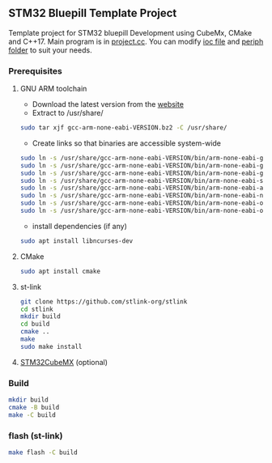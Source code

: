 ## STM32 Bluepill Template Project

Template project for STM32 bluepill Development
using CubeMx, CMake and C++17.
Main program is in [project.cc](Project/project.cc).
You can modify [ioc file](bluepill.ioc) and
[periph folder](Project/periph) to suit your needs.

### Prerequisites
1. GNU ARM toolchain
    * Download the latest version from the
      [website](https://developer.arm.com/downloads/-/gnu-rm)
    * Extract to /usr/share/
    ```bash
    sudo tar xjf gcc-arm-none-eabi-VERSION.bz2 -C /usr/share/
    ```
    * Create links so that binaries are accessible system-wide
    ```bash
    sudo ln -s /usr/share/gcc-arm-none-eabi-VERSION/bin/arm-none-eabi-gcc /usr/bin/arm-none-eabi-gcc 
    sudo ln -s /usr/share/gcc-arm-none-eabi-VERSION/bin/arm-none-eabi-g++ /usr/bin/arm-none-eabi-g++
    sudo ln -s /usr/share/gcc-arm-none-eabi-VERSION/bin/arm-none-eabi-gdb /usr/bin/arm-none-eabi-gdb
    sudo ln -s /usr/share/gcc-arm-none-eabi-VERSION/bin/arm-none-eabi-size /usr/bin/arm-none-eabi-size
    sudo ln -s /usr/share/gcc-arm-none-eabi-VERSION/bin/arm-none-eabi-ar /usr/bin/arm-none-eabi-ar
    sudo ln -s /usr/share/gcc-arm-none-eabi-VERSION/bin/arm-none-eabi-nm /usr/bin/arm-none-eabi-nm
    sudo ln -s /usr/share/gcc-arm-none-eabi-VERSION/bin/arm-none-eabi-objcopy /usr/bin/arm-none-eabi-objcopy
    sudo ln -s /usr/share/gcc-arm-none-eabi-VERSION/bin/arm-none-eabi-objdump /usr/bin/arm-none-eabi-objdump
    ```
    * install dependencies (if any)
    ```bash
    sudo apt install libncurses-dev
    ```

2. CMake
    ```bash
    sudo apt install cmake
    ```
3. st-link
    ```bash
    git clone https://github.com/stlink-org/stlink
    cd stlink
    mkdir build
    cd build
    cmake ..
    make
    sudo make install
    ```
4. [STM32CubeMX](https://www.st.com/en/development-tools/stm32cubemx.html)
   (optional)

### Build
```bash
mkdir build
cmake -B build
make -C build
```

### flash (st-link)
```bash
make flash -C build
```